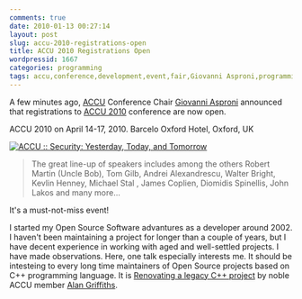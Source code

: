 ```yaml
---
comments: true
date: 2010-01-13 00:27:14
layout: post
slug: accu-2010-registrations-open
title: ACCU 2010 Registrations Open
wordpressid: 1667
categories: programming
tags: accu,conference,development,event,fair,Giovanni Asproni,programming,software
---
```


A few minutes ago, [ACCU](http://accu.org/) Conference Chair [Giovanni Asproni](http://www.giovanniasproni.com/) announced that registrations to [ACCU 2010](http://accu.org/index.php/conferences) conference are now open.





ACCU 2010 on April 14-17, 2010. Barcelo Oxford Hotel, Oxford, UK





[![ACCU :: Security: Yesterday, Today, and Tomorrow](http://accu.org/content/images/conferences/2010/accu2010web.png)](http://accu.org/index.php/conferences)





> The great line-up of speakers includes among the others Robert Martin (Uncle Bob), Tom Gilb, Andrei Alexandrescu, Walter Bright, Kevlin Henney, Michael Stal , James Coplien, Diomidis Spinellis, John Lakos and many more...





It's a must-not-miss event!





I started my Open Source Software advantures as a developer around 2002. I haven't been maintaining a project for longer than a couple of years, but I have decent experience in working with aged and well-settled projects. I have made observations. Here, one talk especially interests me. It should be intesteing to every long time maintainers of Open Source projects based on C++ programming language. It is [Renovating a legacy C++ project](http://accu.org/index.php/conferences/accu_conference_2010/accu2010_sessions#Renovating%20a%20legacy%20C++%20project) by noble ACCU member [Alan Griffiths](http://www.octopull.demon.co.uk/).




